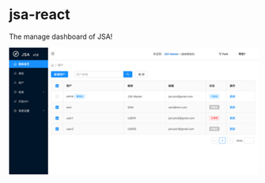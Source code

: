 # jsa-react

The manage dashboard of JSA!


![JSA-Snapshots](https://raw.githubusercontent.com/ixre/jsa/master/snapshots/users.png)
